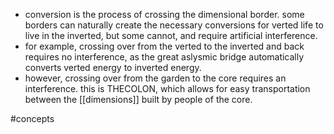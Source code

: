 - conversion is the process of crossing the dimensional border. some borders can naturally create the necessary conversions for verted life to live in the inverted, but some cannot, and require artificial interference.
- for example, crossing over from the verted to the inverted and back requires no interference, as the great aslysmic bridge automatically converts verted energy to inverted energy.
- however, crossing over from the garden to the core requires an interference. this is THECOLON, which allows for easy transportation between the [[dimensions]] built by people of the core.

#concepts